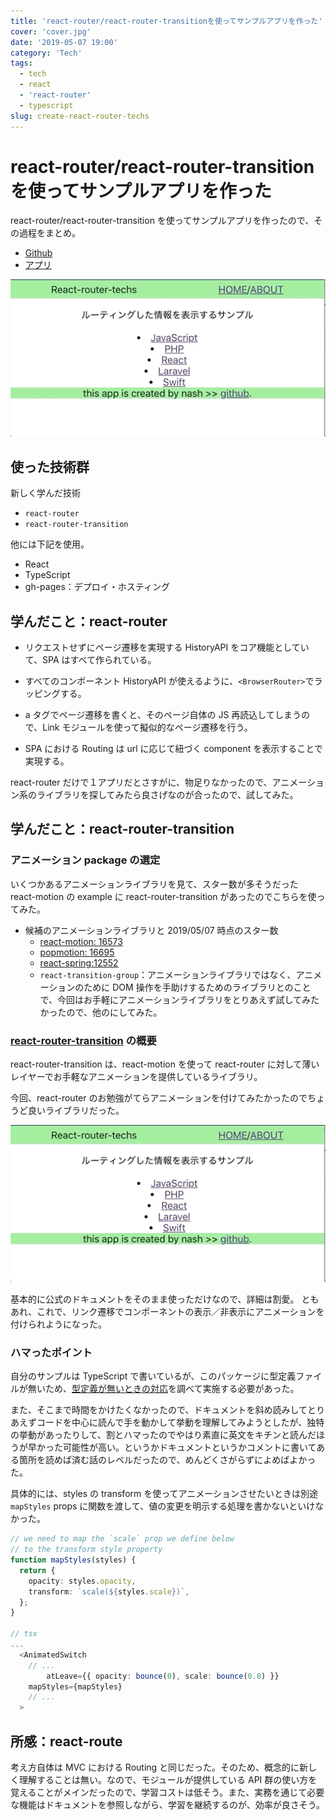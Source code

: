 ```yaml
---
title: 'react-router/react-router-transitionを使ってサンプルアプリを作った'
cover: 'cover.jpg'
date: '2019-05-07 19:00'
category: 'Tech'
tags:
  - tech
  - react
  - 'react-router'
  - typescript
slug: create-react-router-techs
---
```


# react-router/react-router-transition を使ってサンプルアプリを作った

react-router/react-router-transition を使ってサンプルアプリを作ったので、その過程をまとめ。

- [Github](https://github.com/snamiki1212/react-router-techs)
- [アプリ](https://snamiki1212.github.io/react-router-techs/)

![react-router-sample-app](1.gif)

## 使った技術群

新しく学んだ技術

- `react-router`
- `react-router-transition`

他には下記を使用。

- React
- TypeScript
- gh-pages：デプロイ・ホスティング

## 学んだこと：react-router

- リクエストせずにページ遷移を実現する HistoryAPI をコア機能としていて、SPA はすべて作られている。
- すべてのコンポーネント HistoryAPI が使えるように、`<BrowserRouter>`でラッピングする。

- a タグでページ遷移を書くと、そのページ自体の JS 再読込してしまうので、Link モジュールを使って擬似的なページ遷移を行う。

- SPA における Routing は url に応じて紐づく component を表示することで実現する。

react-router だけで１アプリだとさすがに、物足りなかったので、アニメーション系のライブラリを探してみたら良さげなのが合ったので、試してみた。

## 学んだこと：react-router-transition

### アニメーション package の選定

いくつかあるアニメーションライブラリを見て、スター数が多そうだった react-motion の example に react-router-transition があったのでこちらを使ってみた。

- 候補のアニメーションライブラリと 2019/05/07 時点のスター数
  - [react-motion: 16573](https://github.com/chenglou/react-motion)
  - [popmotion: 16695](https://github.com/popmotion/popmotion)
  - [react-spring:12552](https://github.com/react-spring/react-spring)
  - `react-transition-group`：アニメーションライブラリではなく、アニメーションのために DOM 操作を手助けするためのライブラリとのことで、今回はお手軽にアニメーションライブラリをとりあえず試してみたかったので、他のにしてみた。

### [react-router-transition](https://github.com/maisano/react-router-transition) の概要

react-router-transition は、react-motion を使って react-router に対して薄いレイヤーでお手軽なアニメーションを提供しているライブラリ。

今回、react-router のお勉強がてらアニメーションを付けてみたかったのでちょうど良いライブラリだった。

![react-router-sample-app](1.gif)

基本的に公式のドキュメントをそのまま使っただけなので、詳細は割愛。
ともあれ、これで、リンク遷移でコンポーネントの表示／非表示にアニメーションを付けられようになった。

### ハマったポイント

自分のサンプルは TypeScript で書いているが、このパッケージに型定義ファイルが無いため、[型定義が無いときの対応](https://qiita.com/Nossa/items/726cc3e67527e896ed1e)を調べて実施する必要があった。

また、そこまで時間をかけたくなかったので、ドキュメントを斜め読みしてとりあえずコードを中心に読んで手を動かして挙動を理解してみようとしたが、独特の挙動があったりして、割とハマったのでやはり素直に英文をキチンと読んだほうが早かった可能性が高い。というかドキュメントというかコメントに書いてある箇所を読めば済む話のレベルだったので、めんどくさがらずによめばよかった。

具体的には、styles の transform を使ってアニメーションさせたいときは別途`mapStyles` props に関数を渡して、値の変更を明示する処理を書かないといけなかった。

```typescript
// we need to map the `scale` prop we define below
// to the transform style property
function mapStyles(styles) {
  return {
    opacity: styles.opacity,
    transform: `scale(${styles.scale})`,
  };
}

// tsx
...
  <AnimatedSwitch
  	// ...
		atLeave={{ opacity: bounce(0), scale: bounce(0.8) }}
    mapStyles={mapStyles}
    // ...
  >
```

## 所感：react-route

考え方自体は MVC における Routing と同じだった。そのため、概念的に新しく理解することは無い。なので、モジュールが提供している API 群の使い方を覚えることがメインだったので、学習コストは低そう。また、実務を通じて必要な機能はドキュメントを参照しながら、学習を継続するのが、効率が良さそう。
